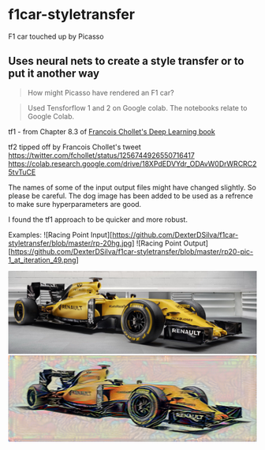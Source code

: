 # f1car-styletransfer
F1 car touched up by Picasso

## Uses neural nets to create a style transfer or to put it another way
> How might Picasso have rendered an F1 car?

> Used Tensforflow 1 and 2 on Google colab. The notebooks relate to Google Colab.

tf1 - from Chapter 8.3 of
[Francois Chollet's Deep Learning book](https://www.amazon.co.uk/Deep-Learning-Python-Francois-Chollet/dp/1617294438/ref=sr_1_1?dchild=1&keywords=francois+chollet+deep&qid=1589190028&sr=8-1)

tf2 tipped off by Francois Chollet's tweet https://twitter.com/fchollet/status/1256744926550716417
https://colab.research.google.com/drive/18XPdEDVYdr_ODAvW0DrWRCRC25tvTuCE

The names of some of the input output files might have changed slightly. So please be careful.
The dog image has been added to be used as a refrence to make sure hyperparameters are good.

I found the tf1 approach to be quicker and more robust.

Examples:
![Racing Point Input][https://github.com/DexterDSilva/f1car-styletransfer/blob/master/rp-20hg.jpg]
![Racing Point Output][https://github.com/DexterDSilva/f1car-styletransfer/blob/master/rp20-pic-1_at_iteration_49.png]

![Renault Input](https://github.com/DexterDSilva/f1car-styletransfer/blob/master/renault-hires-1.jpg)
![Renault Output](https://github.com/DexterDSilva/f1car-styletransfer/blob/master/renault-pic-1_at_iteration_49.png)
